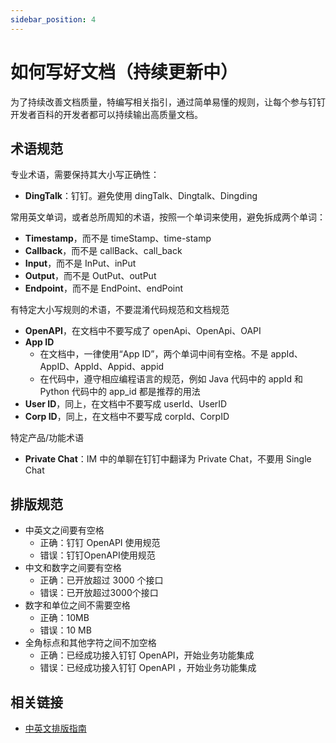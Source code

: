```yaml
---
sidebar_position: 4
---
```


# 如何写好文档（持续更新中）

为了持续改善文档质量，特编写相关指引，通过简单易懂的规则，让每个参与钉钉开发者百科的开发者都可以持续输出高质量文档。

## 术语规范

专业术语，需要保持其大小写正确性：

* **DingTalk**：钉钉。避免使用 dingTalk、Dingtalk、Dingding

常用英文单词，或者总所周知的术语，按照一个单词来使用，避免拆成两个单词：

* **Timestamp**，而不是 timeStamp、time-stamp
* **Callback**，而不是 callBack、call_back
* **Input**，而不是 InPut、inPut
* **Output**，而不是 OutPut、outPut
* **Endpoint**，而不是 EndPoint、endPoint

有特定大小写规则的术语，不要混淆代码规范和文档规范

* **OpenAPI**，在文档中不要写成了 openApi、OpenApi、OAPI
* **App ID**
  * 在文档中，一律使用“App ID”，两个单词中间有空格。不是 appId、AppID、AppId、Appid、appid
  * 在代码中，遵守相应编程语言的规范，例如 Java 代码中的 appId 和 Python 代码中的 app_id 都是推荐的用法
* **User ID**，同上，在文档中不要写成 userId、UserID
* **Corp ID**，同上，在文档中不要写成 corpId、CorpID

特定产品/功能术语

* **Private Chat**：IM 中的单聊在钉钉中翻译为 Private Chat，不要用 Single Chat 

## 排版规范

* 中英文之间要有空格
  * 正确：钉钉 OpenAPI 使用规范
  * 错误：钉钉OpenAPI使用规范
* 中文和数字之间要有空格
  * 正确：已开放超过 3000 个接口
  * 错误：已开放超过3000个接口
* 数字和单位之间不需要空格
  * 正确：10MB
  * 错误：10 MB
* 全角标点和其他字符之间不加空格
  * 正确：已经成功接入钉钉 OpenAPI，开始业务功能集成
  * 错误：已经成功接入钉钉 OpenAPI ，开始业务功能集成

## 相关链接

* [中英文排版指南](https://www.ifeegoo.com/chinese-and-english-typesetting-guidelines.html)
